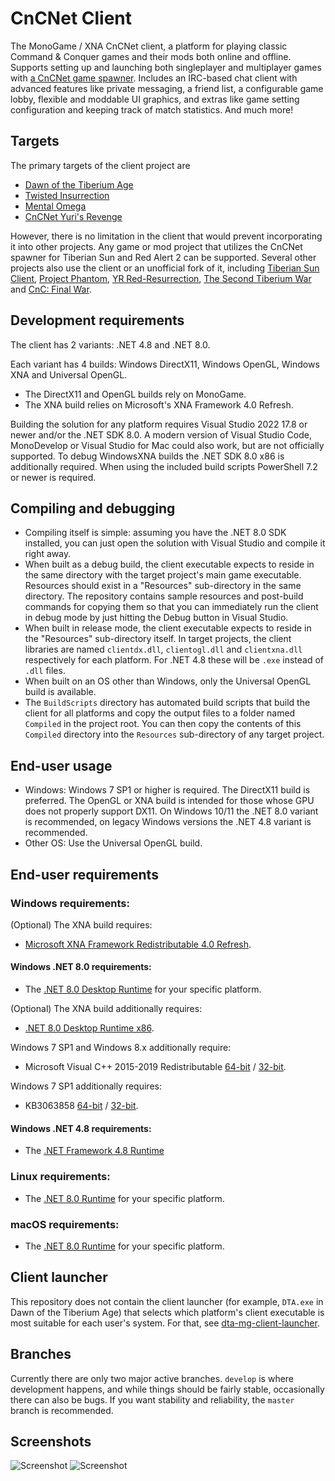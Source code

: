 
# CnCNet Client

The MonoGame / XNA CnCNet client, a platform for playing classic Command & Conquer games and their mods both online and offline. Supports setting up and launching both singleplayer and multiplayer games with [a CnCNet game spawner](https://github.com/CnCNet/ts-patches). Includes an IRC-based chat client with advanced features like private messaging, a friend list, a configurable game lobby, flexible and moddable UI graphics, and extras like game setting configuration and keeping track of match statistics. And much more!

## Targets

The primary targets of the client project are
* [Dawn of the Tiberium Age](https://www.moddb.com/mods/the-dawn-of-the-tiberium-age)
* [Twisted Insurrection](https://www.moddb.com/mods/twisted-insurrection)
* [Mental Omega](https://www.moddb.com/mods/mental-omega)
* [CnCNet Yuri's Revenge](https://cncnet.org/yuris-revenge)

However, there is no limitation in the client that would prevent incorporating it into other projects. Any game or mod project that utilizes the CnCNet spawner for Tiberian Sun and Red Alert 2 can be supported. Several other projects also use the client or an unofficial fork of it, including [Tiberian Sun Client](https://www.moddb.com/mods/tiberian-sun-client), [Project Phantom](https://www.moddb.com/mods/project-phantom), [YR Red-Resurrection](https://www.moddb.com/mods/yr-red-resurrection), [The Second Tiberium War](https://www.moddb.com/mods/the-second-tiberium-war) and [CnC: Final War](https://www.moddb.com/mods/cncfinalwar).

## Development requirements

The client has 2 variants: .NET 4.8 and .NET 8.0.

Each variant has 4 builds: Windows DirectX11, Windows OpenGL, Windows XNA and Universal OpenGL.
* The DirectX11 and OpenGL builds rely on MonoGame.
* The XNA build relies on Microsoft's XNA Framework 4.0 Refresh.

Building the solution for any platform requires Visual Studio 2022 17.8 or newer and/or the .NET SDK 8.0. A modern version of Visual Studio Code, MonoDevelop or Visual Studio for Mac could also work, but are not officially supported.
To debug WindowsXNA builds the .NET SDK 8.0 x86 is additionally required.
When using the included build scripts PowerShell 7.2 or newer is required.

## Compiling and debugging

* Compiling itself is simple: assuming you have the .NET 8.0 SDK installed, you can just open the solution with Visual Studio and compile it right away.
* When built as a debug build, the client executable expects to reside in the same directory with the target project's main game executable. Resources should exist in a "Resources" sub-directory in the same directory. The repository contains sample resources and post-build commands for copying them so that you can immediately run the client in debug mode by just hitting the Debug button in Visual Studio.
* When built in release mode, the client executable expects to reside in the "Resources" sub-directory itself. In target projects, the client libraries are named `clientdx.dll`, `clientogl.dll` and `clientxna.dll` respectively for each platform. For .NET 4.8 these will be `.exe` instead of `.dll` files.
* When built on an OS other than Windows, only the Universal OpenGL build is available.
* The `BuildScripts` directory has automated build scripts that build the client for all platforms and copy the output files to a folder named `Compiled` in the project root. You can then copy the contents of this `Compiled` directory into the `Resources` sub-directory of any target project.

## End-user usage

* Windows: Windows 7 SP1 or higher is required. The DirectX11 build is preferred. The OpenGL or XNA build is intended for those whose GPU does not properly support DX11. On Windows 10/11 the .NET 8.0 variant is recommended, on legacy Windows versions the .NET 4.8 variant is recommended.
* Other OS: Use the Universal OpenGL build.

## End-user requirements

### Windows requirements:

(Optional) The XNA build requires:
* [Microsoft XNA Framework Redistributable 4.0 Refresh](https://www.microsoft.com/en-us/download/details.aspx?id=27598).

#### Windows .NET 8.0 requirements:

* The [.NET 8.0 Desktop Runtime](https://dotnet.microsoft.com/en-us/download/dotnet/8.0/runtime?initial-os=windows) for your specific platform.

(Optional) The XNA build additionally requires:
* [.NET 8.0 Desktop Runtime x86](https://dotnet.microsoft.com/en-us/download/dotnet/thank-you/runtime-desktop-8.0.0-windows-x86-installer).

Windows 7 SP1 and Windows 8.x additionally require:
* Microsoft Visual C++ 2015-2019 Redistributable [64-bit](https://aka.ms/vs/16/release/vc_redist.x64.exe) / [32-bit](https://aka.ms/vs/16/release/vc_redist.x86.exe).

Windows 7 SP1 additionally requires:
* KB3063858 [64-bit](https://www.microsoft.com/download/details.aspx?id=47442) / [32-bit](https://www.microsoft.com/download/details.aspx?id=47409).

#### Windows .NET 4.8 requirements:

* The [.NET Framework 4.8 Runtime](https://dotnet.microsoft.com/en-us/download/dotnet-framework/thank-you/net48-web-installer)

### Linux requirements:

* The [.NET 8.0 Runtime](https://dotnet.microsoft.com/en-us/download/dotnet/8.0/runtime?initial-os=linux) for your specific platform.

### macOS requirements:

* The [.NET 8.0 Runtime](https://dotnet.microsoft.com/en-us/download/dotnet/8.0/runtime?initial-os=macos) for your specific platform.

## Client launcher

This repository does not contain the client launcher (for example, `DTA.exe` in Dawn of the Tiberium Age) that selects which platform's client executable is most suitable for each user's system. For that, see [dta-mg-client-launcher](https://github.com/Rans4ckeR/dta-mg-client-launcher).

## Branches

Currently there are only two major active branches. `develop` is where development happens, and while things should be fairly stable, occasionally there can also be bugs. If you want stability and reliability, the `master` branch is recommended.

## Screenshots

![Screenshot](cncnetchatlobby.png?raw=true "CnCNet IRC Chat Lobby")
![Screenshot](cncnetgamelobby.png?raw=true "CnCNet Game Lobby")